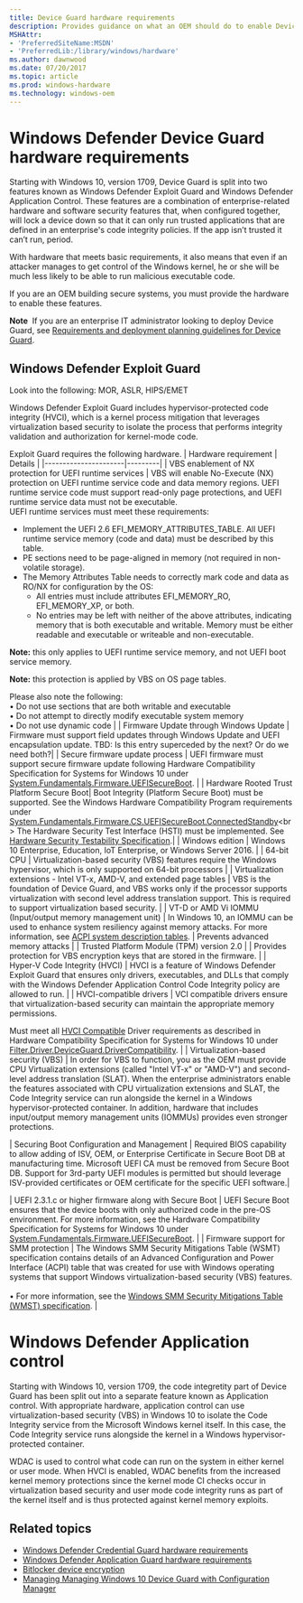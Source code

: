 ```yaml
---
title: Device Guard hardware requirements
description: Provides guidance on what an OEM should do to enable Device Guard
MSHAttr:
- 'PreferredSiteName:MSDN'
- 'PreferredLib:/library/windows/hardware'
ms.author: dawnwood
ms.date: 07/20/2017
ms.topic: article
ms.prod: windows-hardware
ms.technology: windows-oem
---
```


# Windows Defender Device Guard hardware requirements
Starting with Windows 10, version 1709, Device Guard is split into two features known as Windows Defender Exploit Guard and Windows Defender Application Control. These features are a combination of enterprise-related hardware and software security features that, when configured together, will lock a device down so that it can only run trusted applications that are defined in an enterprise's code integrity policies. If the app isn’t trusted it can’t run, period. 

With hardware that meets basic requirements, it also means that even if an attacker manages to get control of the Windows kernel, he or she will be much less likely to be able to run malicious executable code. 

If you are an OEM building secure systems, you must provide the hardware to enable these features.

**Note**  If you are an enterprise IT administrator looking to deploy Device Guard, see [Requirements and deployment planning guidelines for Device Guard](http://go.microsoft.com/fwlink/?LinkId=822877).

## Windows Defender Exploit Guard
Look into the following: MOR, ASLR, HIPS/EMET

Windows Defender Exploit Guard includes hypervisor-protected code integrity (HVCI), which is a kernel process mitigation that leverages virtualization based security to isolate the process that performs integrity validation and authorization for kernel-mode code. 

Exploit Guard requires the following hardware. 
| Hardware requirement | Details |
|----------------------|---------|
| VBS enablement of NX protection for UEFI runtime services | VBS will enable No-Execute (NX) protection on UEFI runtime service code and data memory regions. UEFI runtime service code must support read-only page protections, and UEFI runtime service data must not be executable.<br>UEFI runtime services must meet these requirements:<ul><li>Implement the UEFI 2.6 EFI_MEMORY_ATTRIBUTES_TABLE. All UEFI runtime service memory (code and data) must be described by this table.</li><li>PE sections need to be page-aligned in memory (not required in non-volatile storage).<li>The Memory Attributes Table needs to correctly mark code and data as RO/NX for configuration by the OS: <ul><li>All entries must include attributes EFI_MEMORY_RO, EFI_MEMORY_XP, or both.</li><li>No entries may be left with neither of the above attributes, indicating memory that is both executable and writable. Memory must be either readable and executable or writeable and non-executable.</li></ul></li></ul>**Note:** this only applies to UEFI runtime service memory, and not UEFI boot service memory.<p>**Note:** this protection is applied by VBS on OS page tables.</ul><p>Please also note the following:<br>• Do not use sections that are both writable and executable<br>• Do not attempt to directly modify executable system memory<br>• Do not use dynamic code</li></ul> | 
| Firmware Update through Windows Update | Firmware must support field updates through Windows Update and UEFI encapsulation update. TBD: Is this entry superceded by the next? Or do we need both?|
| Secure firmware update process | UEFI firmware must support secure firmware update following Hardware Compatibility Specification for Systems for Windows 10 under [System.Fundamentals.Firmware.UEFISecureBoot](https://msdn.microsoft.com/en-us/library/windows/hardware/dn932805.aspx#systemfundamentalsfirmwareuefisecureboot). |
| Hardware Rooted Trust Platform Secure Boot| Boot Integrity (Platform Secure Boot) must be supported. See the Windows Hardware Compatibility Program requirements under [System.Fundamentals.Firmware.CS.UEFISecureBoot.ConnectedStandby](https://msdn.microsoft.com/library/windows/hardware/dn932807(v=vs.85).aspx#system_fundamentals_firmware_cs_uefisecureboot_connectedstandby)<br> The Hardware Security Test Interface (HSTI) must be implemented. See [Hardware Security Testability Specification](https://msdn.microsoft.com/en-us/library/windows/hardware/mt712332(v=vs.85).aspx).|
| Windows edition | Windows 10 Enterprise, Education, IoT Enterprise, or Windows Server 2016. | 
| 64-bit CPU | Virtualization-based security (VBS) features require the Windows hypervisor, which is only supported on 64-bit processors |
| Virtualization extensions - Intel VT-x, AMD-V, and extended page tables | VBS is the foundation of Device Guard, and VBS works only if the processor supports virtualization with second level address translation support. This is required to support virtualization based security. |
| VT-D or AMD Vi IOMMU (Input/output memory management unit) | In Windows 10, an IOMMU can be used to enhance system resiliency against memory attacks. For more information, see [ACPI system description tables](https://msdn.microsoft.com/windows/hardware/drivers/bringup/acpi-system-description-tables). | Prevents advanced memory attacks | 
| Trusted Platform Module (TPM) version 2.0 | | Provides protection for VBS encryption keys that are stored in the firmware. |
| Hyper-V Code Integrity (HVCI) | HVCI is a feature of Windows Defender Exploit Guard that ensures only drivers, executables, and DLLs that comply with the Windows Defender Application Control Code Integrity policy are allowed to run. |
| HVCI-compatible drivers | VCI compatible drivers ensure that virtualization-based security can maintain the appropriate memory permissions. <p>Must meet all [HVCI Compatible](http://go.microsoft.com/fwlink/p/?LinkId=627463) Driver requirements as described in Hardware Compatibility Specification for Systems for Windows 10 under [Filter.Driver.DeviceGuard.DriverCompatibility](https://msdn.microsoft.com/en-us/library/windows/hardware/mt589732.aspx#filterdriverdeviceguarddrivercompatibility). |
| Virtualization-based security (VBS) | In order for VBS to function, you as the OEM must provide CPU Virtualization extensions (called "Intel VT-x" or "AMD-V") and second-level address translation (SLAT). When the enterprise administrators enable the features associated with CPU virtualization extensions and SLAT, the Code Integrity service can run alongside the kernel in a Windows hypervisor-protected container. In addition, hardware that includes input/output memory management units (IOMMUs) provides even stronger protections. 

| Securing Boot Configuration and Management | Required BIOS capability to allow adding of ISV, OEM, or Enterprise Certificate in Secure Boot DB at manufacturing time. Microsoft UEFI CA must be removed from Secure Boot DB. Support for 3rd-party UEFI modules is permitted but should leverage ISV-provided certificates or OEM certificate for the specific UEFI software.|

| UEFI 2.3.1.c or higher firmware along with Secure Boot | UEFI Secure Boot ensures that the device boots with only authorized code in the pre-OS environment. For more information, see the Hardware Compatibility Specification for Systems for Windows 10 under [System.Fundamentals.Firmware.UEFISecureBoot](https://msdn.microsoft.com/en-us/library/windows/hardware/dn932805.aspx#systemfundamentalsfirmwareuefisecureboot). |
| Firmware support for SMM protection | The Windows SMM Security Mitigations Table (WSMT) specification contains details of an Advanced Configuration and Power Interface (ACPI) table that was created for use with Windows operating systems that support Windows virtualization-based security (VBS) features.<br><br>• For more information, see the [Windows SMM Security Mitigations Table (WMST) specification](https://msdn.microsoft.com/en-us/library/windows/hardware/dn614617.aspx). |


# Windows Defender Application control
Starting with Windows 10, version 1709, the code integretity part of Device Guard has been split out into a separate feature known as Application control. 
With appropriate hardware, application control can use virtualization-based security (VBS) in Windows 10 to isolate the Code Integrity service from the Microsoft Windows kernel itself. In this case, the Code Integrity service runs alongside the kernel in a Windows hypervisor-protected container.
  
 WDAC is used to control what code can run on the system in either kernel or user mode. When HVCI is enabled, WDAC benefits from the increased kernel memory protections since the kernel mode CI checks occur in virtualization based security and user mode code integrity runs as part of the kernel itself and is thus protected against kernel memory exploits.


## Related topics
- [Windows Defender Credential Guard hardware requirements](OEM-device-guard.md)
- [Windows Defender Application Guard hardware requirements](OEM-app-guard.md)
- [Bitlocker device encryption](OEM-device-encryption.md)
- [Managing Managing Windows 10 Device Guard with Configuration Manager](https://blogs.technet.microsoft.com/enterprisemobility/2015/10/30/managing-windows-10-device-guard-with-configuration-manager/)


